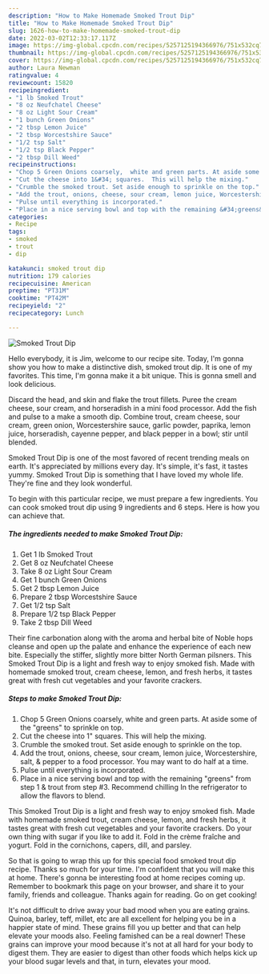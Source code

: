 ```yaml
---
description: "How to Make Homemade Smoked Trout Dip"
title: "How to Make Homemade Smoked Trout Dip"
slug: 1626-how-to-make-homemade-smoked-trout-dip
date: 2022-03-02T12:33:17.117Z
image: https://img-global.cpcdn.com/recipes/5257125194366976/751x532cq70/smoked-trout-dip-recipe-main-photo.jpg
thumbnail: https://img-global.cpcdn.com/recipes/5257125194366976/751x532cq70/smoked-trout-dip-recipe-main-photo.jpg
cover: https://img-global.cpcdn.com/recipes/5257125194366976/751x532cq70/smoked-trout-dip-recipe-main-photo.jpg
author: Laura Newman
ratingvalue: 4
reviewcount: 15820
recipeingredient:
- "1 lb Smoked Trout"
- "8 oz Neufchatel Cheese"
- "8 oz Light Sour Cream"
- "1 bunch Green Onions"
- "2 tbsp Lemon Juice"
- "2 tbsp Worcestshire Sauce"
- "1/2 tsp Salt"
- "1/2 tsp Black Pepper"
- "2 tbsp Dill Weed"
recipeinstructions:
- "Chop 5 Green Onions coarsely,  white and green parts. At aside some of the &#34;greens&#34; to sprinkle on top."
- "Cut the cheese into 1&#34; squares.  This will help the mixing."
- "Crumble the smoked trout. Set aside enough to sprinkle on the top."
- "Add the trout, onions, cheese, sour cream, lemon juice, Worcestershire, salt, &amp; pepper to a food processor.  You may want to do half at a time."
- "Pulse until everything is incorporated."
- "Place in a nice serving bowl and top with the remaining &#34;greens&#34; from step 1 &amp; trout from step #3. Recommend chilling In the refrigerator to allow the flavors to blend."
categories:
- Recipe
tags:
- smoked
- trout
- dip

katakunci: smoked trout dip 
nutrition: 179 calories
recipecuisine: American
preptime: "PT31M"
cooktime: "PT42M"
recipeyield: "2"
recipecategory: Lunch

---
```



![Smoked Trout Dip](https://img-global.cpcdn.com/recipes/5257125194366976/751x532cq70/smoked-trout-dip-recipe-main-photo.jpg)

Hello everybody, it is Jim, welcome to our recipe site. Today, I'm gonna show you how to make a distinctive dish, smoked trout dip. It is one of my favorites. This time, I'm gonna make it a bit unique. This is gonna smell and look delicious.

Discard the head, and skin and flake the trout fillets. Puree the cream cheese, sour cream, and horseradish in a mini food processor. Add the fish and pulse to a make a smooth dip. Combine trout, cream cheese, sour cream, green onion, Worcestershire sauce, garlic powder, paprika, lemon juice, horseradish, cayenne pepper, and black pepper in a bowl; stir until blended.

Smoked Trout Dip is one of the most favored of recent trending meals on earth. It's appreciated by millions every day. It's simple, it's fast, it tastes yummy. Smoked Trout Dip is something that I have loved my whole life. They're fine and they look wonderful.


To begin with this particular recipe, we must prepare a few ingredients. You can cook smoked trout dip using 9 ingredients and 6 steps. Here is how you can achieve that.

<!--inarticleads1-->

##### The ingredients needed to make Smoked Trout Dip:

1. Get 1 lb Smoked Trout
1. Get 8 oz Neufchatel Cheese
1. Take 8 oz Light Sour Cream
1. Get 1 bunch Green Onions
1. Get 2 tbsp Lemon Juice
1. Prepare 2 tbsp Worcestshire Sauce
1. Get 1/2 tsp Salt
1. Prepare 1/2 tsp Black Pepper
1. Take 2 tbsp Dill Weed


Their fine carbonation along with the aroma and herbal bite of Noble hops cleanse and open up the palate and enhance the experience of each new bite. Especially the stiffer, slightly more bitter North German pilsners. This Smoked Trout Dip is a light and fresh way to enjoy smoked fish. Made with homemade smoked trout, cream cheese, lemon, and fresh herbs, it tastes great with fresh cut vegetables and your favorite crackers. 

<!--inarticleads2-->

##### Steps to make Smoked Trout Dip:

1. Chop 5 Green Onions coarsely,  white and green parts. At aside some of the &#34;greens&#34; to sprinkle on top.
1. Cut the cheese into 1&#34; squares.  This will help the mixing.
1. Crumble the smoked trout. Set aside enough to sprinkle on the top.
1. Add the trout, onions, cheese, sour cream, lemon juice, Worcestershire, salt, &amp; pepper to a food processor.  You may want to do half at a time.
1. Pulse until everything is incorporated.
1. Place in a nice serving bowl and top with the remaining &#34;greens&#34; from step 1 &amp; trout from step #3. Recommend chilling In the refrigerator to allow the flavors to blend.


This Smoked Trout Dip is a light and fresh way to enjoy smoked fish. Made with homemade smoked trout, cream cheese, lemon, and fresh herbs, it tastes great with fresh cut vegetables and your favorite crackers. Do your own thing with sugar if you like to add it. Fold in the crème fraîche and yogurt. Fold in the cornichons, capers, dill, and parsley. 

So that is going to wrap this up for this special food smoked trout dip recipe. Thanks so much for your time. I'm confident that you will make this at home. There's gonna be interesting food at home recipes coming up. Remember to bookmark this page on your browser, and share it to your family, friends and colleague. Thanks again for reading. Go on get cooking!

It's not difficult to drive away your bad mood when you are eating grains. Quinoa, barley, teff, millet, etc are all excellent for helping you be in a happier state of mind. These grains fill you up better and that can help elevate your moods also. Feeling famished can be a real downer! These grains can improve your mood because it's not at all hard for your body to digest them. They are easier to digest than other foods which helps kick up your blood sugar levels and that, in turn, elevates your mood.
